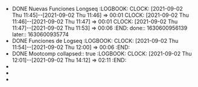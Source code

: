 - DONE Nuevas Funciones Longseq
  :LOGBOOK:
  CLOCK: [2021-09-02 Thu 11:45]--[2021-09-02 Thu 11:46] =>  00:01
  CLOCK: [2021-09-02 Thu 11:46]--[2021-09-02 Thu 11:47] =>  00:01
  CLOCK: [2021-09-02 Thu 11:47]--[2021-09-02 Thu 11:53] =>  00:06
  :END:
  done:: 1630600956139
  later:: 1630600935774
- DONE  Funciones de Logseq
  :LOGBOOK:
  CLOCK: [2021-09-02 Thu 11:54]--[2021-09-02 Thu 12:00] =>  00:06
  :END:
- DONE Mootcomp
  collapsed:: true
  :LOGBOOK:
  CLOCK: [2021-09-02 Thu 12:01]--[2021-09-02 Thu 14:12] =>  02:11
  :END:
-
-
-